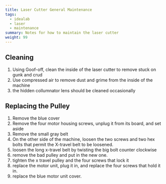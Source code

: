 ```yaml
---
title: Laser Cutter General Maintenance
tags:
  - idealab
  - laser
  - maintenance
summary: Notes for how to maintain the laser cutter
weight: 99
---
```


## Cleaning

1. Using Goof-off, clean the inside of the laser cutter to remove stuck on gunk and crud
1. Use compressed air to remove dust and grime from the inside of the machine
1. the hidden collumnator lens should be cleaned occasionally

## Replacing the Pulley

1. Remove the blue cover
1. Remove the four motor housing screws, unplug it from its board, and set aside
1. Remove the small gray belt
1. On the other side of the machine, loosen the two screws and two hex bolts that permit the X-travel belt to be loosened.
1. loosen the long x-travel belt by twisting the big bolt counter clockwise
1. remove the bad pulley and put in the new one.
1. tighten the x travel pulley and the four screws that lock it
1. replace the motor unit, plug it in, and replace the four screws that hold it in.
1. replace the blue motor unit cover.
